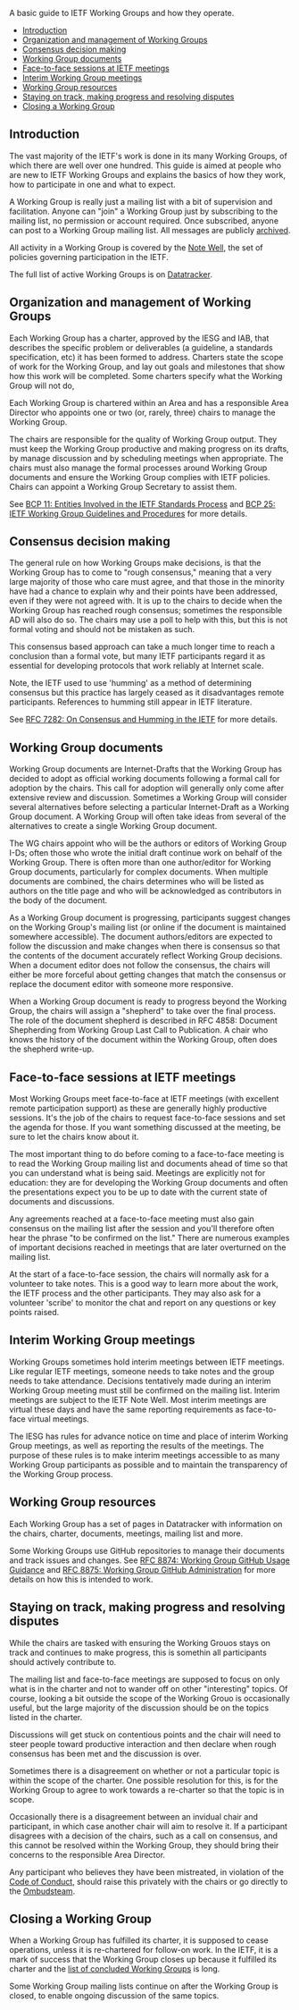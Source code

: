 A basic guide to IETF Working Groups and how they operate. 

* <a href="#introduction">Introduction</a>
* <a href="#organization">Organization and management of Working Groups</a>
* <a href="#consensus">Consensus decision making</a>
* <a href="#documents">Working Group documents</a>
* <a href="#sessions">Face-to-face sessions at IETF meetings</a>
* <a href="#interims">Interim Working Group meetings</a>
* <a href="#resources">Working Group resources</a>
* <a href="#progress">Staying on track, making progress and resolving disputes</a>
* <a href="#closing">Closing a Working Group</a>

## <a id="introduction">Introduction</a>
The vast majority of the IETF's work is done in its many Working Groups, of which there are well over one hundred. This guide is aimed at people who are new to IETF Working Groups and explains the basics of how they work, how to participate in one and what to expect.

A Working Group is really just a mailing list with a bit of supervision and facilitation.  Anyone can "join" a Working Group just by subscribing to the mailing list, no permission or account required. Once subscribed, anyone can post to a Working Group mailing list.  All messages are publicly [archived](https://mailarchive.ietf.org).

All activity in a Working Group is covered by the [Note Well](https://www.ietf.org/about/note-well/), the set of policies governing participation in the IETF.

The full list of active Working Groups is on [Datatracker](https://datatracker.ietf.org/wg/). 

## <a id="organization">Organization and management of Working Groups</a>
Each Working Group has a charter, approved by the IESG and IAB, that describes the specific problem or deliverables (a guideline, a standards specification, etc) it has been formed to address. Charters state the scope of work for the Working Group, and lay out goals and milestones that show how this work will be completed. Some  charters specify what the Working Group will not do,

Each Working Group is chartered within an Area and has a responsible Area Director who appoints one or two (or, rarely, three) chairs to manage the Working Group.

The chairs are responsible for the quality of Working Group output. They must keep the Working Group productive and making progress on its drafts, by manage discussion and by scheduling meetings when appropriate. The chairs must also manage the formal processes around Working Group documents and ensure the Working Group complies with IETF policies. Chairs can appoint a Working Group Secretary to assist them.

See [BCP 11: Entities Involved in the IETF Standards Process](https://www.rfc-editor.org/rfc/rfc9281.html) and [BCP 25: IETF Working Group Guidelines and Procedures](https://www.rfc-editor.org/rfc/rfc2418.html) for more details.

## <a id="consensus">Consensus decision making</a>
The general rule on how Working Groups make decisions, is that the Working Group has to come to "rough consensus," meaning that a very large majority of those who care must agree, and that those in the minority have had a chance to explain why and their points have been addressed, even if they were not agreed with. It is up to the chairs to decide when the Working Group has reached rough consensus; sometimes the responsible AD will also do so.  The chairs may use a poll to help with this, but this is not formal voting and should not be mistaken as such.

This consensus based approach can take a much longer time to reach a conclusion than a formal vote, but many IETF participants regard it as essential for developing protocols that work reliably at Internet scale. 

Note, the IETF used to use 'humming' as a method of determining consensus but this practice has largely ceased as it disadvantages remote participants.  References to humming still appear in IETF literature.

See [RFC 7282: On Consensus and Humming in the IETF](https://www.rfc-editor.org/rfc/rfc7282.html) for more details.

## <a id="documents">Working Group documents</a>
Working Group documents are Internet-Drafts that the Working Group has decided to adopt as official working documents following a formal call for adoption by the chairs. This call for adoption will generally only come after extensive review and discussion. Sometimes a Working Group will consider several alternatives before selecting a particular Internet-Draft as a Working Group document. A Working Group will often take ideas from several of the alternatives to create a single Working Group document.

The WG chairs appoint who will be the authors or editors of Working Group I-Ds; often those who wrote the initial draft continue work on behalf of the Working Group. There is often more than one author/editor for Working Group documents, particularly for complex documents. When multiple documents are combined, the chairs determines who will be listed as authors on the title page and who will be acknowledged as contributors in the body of the document.

As a Working Group document is progressing, participants suggest changes on the Working Group's mailing list (or online if the document is maintained somewhere accessible). The document authors/editors are expected to follow the discussion and make changes when there is consensus so that the contents of the document accurately reflect Working Group decisions. When a document editor does not follow the consensus, the chairs will either be more forceful about getting changes that match the consensus or replace the document editor with someone more responsive. 

When a Working Group document is ready to progress beyond the Working Group, the chairs will assign a "shepherd" to take over the final process. The role of the document shepherd is described in RFC 4858: Document Shepherding from Working Group Last Call to Publication. A chair who knows the history of the document within the Working Group, often does the shepherd write-up.

## <a id="sessions">Face-to-face sessions at IETF meetings</a>
Most Working Groups meet face-to-face at IETF meetings (with excellent remote participation support) as these are generally highly productive sessions. It's the job of the chairs to request face-to-face sessions and set the agenda for those. If you want something discussed at the meeting, be sure to let the chairs know about it.

The most important thing to do before coming to a face-to-face meeting is to read the Working Group mailing list and documents ahead of time so that you can understand what is being said. Meetings are explicitly not for education: they are for developing the Working Group documents and often the presentations expect you to be up to date with the current state of documents and discussions.

Any agreements reached at a face-to-face meeting must also gain consensus on the mailing list after the session and you'll therefore often hear the phrase "to be confirmed on the list." There are numerous examples of important decisions reached in meetings that are later overturned on the mailing list.

At the start of a face-to-face session, the chairs will normally ask for a volunteer to take notes. This is a good way to learn more about the work, the IETF process and the other participants. They may also ask for a volunteer 'scribe' to monitor the chat and report on any questions or key points raised.

## <a id="interims">Interim Working Group meetings</a>
Working Groups sometimes hold interim meetings between IETF meetings. Like regular IETF meetings, someone needs to take notes and the group needs to take attendance. Decisions tentatively made during an interim Working Group meeting must still be confirmed on the mailing list. Interim meetings are subject to the IETF Note Well. Most interim meetings are virtual these days and have the same reporting requirements as face-to-face virtual meetings.

The IESG has rules for advance notice on time and place of interim Working Group meetings, as well as reporting the results of the meetings. The purpose of these rules is to make interim meetings accessible to as many Working Group participants as possible and to maintain the transparency of the Working Group process.

## <a id="resources">Working Group resources</a>
Each Working Group has a set of pages in Datatracker with information on the chairs, charter, documents, meetings, mailing list and more.

Some Working Groups use GitHub repositories to manage their documents and track issues and changes.  See [RFC 8874: Working Group GitHub Usage Guidance](https://www.rfc-editor.org/rfc/rfc8874.html) and [RFC 8875: Working Group GitHub Administration](https://www.rfc-editor.org/rfc/rfc8875.html) for more details on how this is intended to work.

## <a id="progress">Staying on track, making progress and resolving disputes</a>
While the chairs are tasked with ensuring the Working Grouos stays on track and continues to make progress, this is somethin all participants should actively contribute to.

The mailing list and face-to-face meetings are supposed to focus on only what is in the charter and not to wander off on other "interesting" topics. Of course, looking a bit outside the scope of the Working Grouo is occasionally useful, but the large majority of the discussion should be on the topics listed in the charter. 

Discussions will get stuck on contentious points and the chair will need to steer people toward productive interaction and then declare when rough consensus has been met and the discussion is over.

Sometimes there is a disagreement on whether or not a particular topic is within the scope of the charter. One possible resolution for this, is for the Working Group to agree to work towards a re-charter so that the topic is in scope. 

Occasionally there is a disagreement between an invidual chair and participant, in which case another chair will aim to resolve it. If a participant disagrees with a decision of the chairs, such as a call on consensus, and this cannot be resolved within the Working Group, they should bring their concerns to the responsible Area Director.

Any participant who believes they have been mistreated, in violation of the [Code of Conduct](https://www.rfc-editor.org/rfc/rfc7154.html), should raise this privately with the chairs or go directly to the [Ombudsteam](https://www.ietf.org/contact/ombudsteam/).

## <a id="closing">Closing a Working Group</a>
When a Working Group has fulfilled its charter, it is supposed to cease operations, unless it is re-chartered for follow-on work.  In the IETF, it is a mark of success that the Working Group closes up because it fulfilled its charter and the [list of concluded Working Groups](https://datatracker.ietf.org/group/concluded/) is long. 

Some Working Group mailing lists continue on after the Working Group is closed, to enable ongoing discussion of the same topics.
